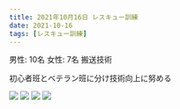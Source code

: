 ```yaml
---
title: 2021年10月16日 レスキュー訓練
date: 2021-10-16
tags: [レスキュー訓練]
---
```


男性: 10名
女性: 7名
搬送技術

初心者班とベテラン班に分け技術向上に努める

![](/2021/10/16/20211016/1.jpg)
![](/2021/10/16/20211016/2.jpg)
![](/2021/10/16/20211016/3.jpg)
![](/2021/10/16/20211016/4.jpg)
